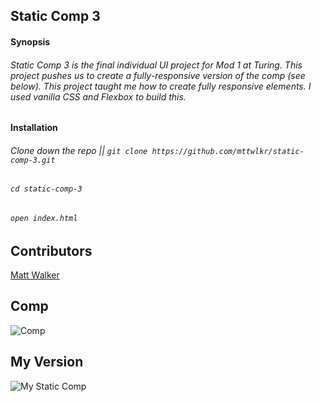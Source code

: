 ## Static Comp 3

#### Synopsis

###### Static Comp 3 is the final individual UI project for Mod 1 at Turing. This project pushes us to create a fully-responsive version of the comp (see below). This project taught me how to create fully responsive elements. I used vanilla CSS and Flexbox to build this.

#### Installation

###### Clone down the repo || ```git clone https://github.com/mttwlkr/static-comp-3.git```

###### ```cd static-comp-3```

###### ```open index.html```

## Contributors

[Matt Walker](https://github.com/mttwlkr)

## Comp
![Comp](https://user-images.githubusercontent.com/30199861/34781650-9db84092-f5e3-11e7-9b4c-15e6c2d4f57d.jpg)
## My Version
![My Static Comp](https://user-images.githubusercontent.com/30199861/34781725-d8d0cabe-f5e3-11e7-97c1-20a7b80dc654.png)
